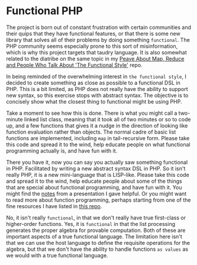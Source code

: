 # Functional PHP

The project is born out of constant frustration with certain communities and 
their quips that they have functional features, or that there is some new
library that solves all of their problems by doing something `functional`.  The
PHP community seems especially prone to this sort of misinformation, which is 
why this project targets that taudry language.  It is also somewhat related to 
the diatribe on the same topic in my [Peave About Map, Reduce and People Who Talk About 'The Functional Style'](https://github.com/ColinShaw/peave-map-reduce) repo.

In being reminded of the overwhelming interest in `the functional style`,
I decided to create something as close as possible to a functional DSL in 
PHP.  This is a bit limited, as PHP does not really have the 
ability to support new syntax, so this exercise stops with abstract
syntax.  The objective is to concisely show what the closest thing to
functional might be using PHP. 

Take a moment to see how this is done.  There is what you might call a 
two-minute linked list class, meaning that it took all of two minutes or
so to code up, and a few functions that gives it a nudge in the 
direction of looking like function evaluation rather than objects.  The 
normal cadre of basic list functions are implemented, including `map`
in tail-recursive form.  Please take this code and spread it to the wind,
help educate people on what functional programming actually is, and have
fun with it.

There you have it, now you can say you actually saw something functional
in PHP.  Facilitated by writing a new abstract syntax DSL in PHP.  So
it isn't really PHP, it is a new mini-language that is LISP-like.  Please take
this code and spread it to the wind, help educate people about some of the 
things that are special about functional programming, and have fun
with it.  You might find the [notes](https://docs.google.com/presentation/d/1IEFzjppa1-UlqauOotJmVs2B4lT5xVit4Ziwq3v8zPQ/pub) 
from a presentation I gave helpful.  Or you might want to read more about function
programming, perhaps starting from one of the fine resources I have listed in
[this repo](https://github.com/ColinShaw/functional-programming-resources).

No, it isn't really `functional`, in that we don't really have true first-class
or higher-order functions.  Yes, it is `functional` in that the list 
processing generates the proper algebra for provable computation.  Both of these
are important aspects of a true functional language.  The limitation here isn't 
that we can use the host language to define the requisite operations for the
algebra, but that we don't have the ability to handle functions `as values` as
we would with a true functional language.
